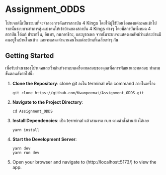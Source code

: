 # Assignment_ODDS
โปรเจกต์นี้เป็นระบบที่จะจำลองการคัดสรรสถาบัน 4 Kings โดยให้ผู้ใช้ป้อนชื่อของแต่ละคนเข้าไป จากนั้นระบบจะทำการสุ่มแบ่งคนให้เข้าบ้านของสถาบัน 4 Kings ต่างๆ โดยมีสถาบันทั้งหมด 4 สถาบัน ได้แก่ ประชาชื่น, อินทร, กนกอาชีวะ, และบูรณพล จากนั้นระบบจะแสดงผลลัพธ์ว่าแต่ละบ้านมีคนอยู่ในบ้านไหนบ้าง และจะแสดงจำนวนคนในแต่ละบ้านที่เฉลี่ยเท่าๆ กัน

## Getting Started
เพื่อรับสำเนาของโปรเจคและเริ่มต้นทำงานบนเครื่องทดสอบของคุณเพื่อการพัฒนาและทดสอบ ทำตามขั้นตอนดังต่อไปนี้:

1. **Clone the Repository**: 
   clone git ลงใน terminal หรือ command ภายในเครื่อง
   ```
   git clone https://github.com/Kwanpeemai/Assignment_ODDS.git
   ```

2. **Navigate to the Project Directory**:
   ```
   cd Assignment_ODDS
   ```
 
3. **Install Dependencies**:
   เปิด terminal แล้วสามารถ run ตามคำสั่งด้านล่างได้เลย
   ```
   yarn install
   ```
   
4. **Start the Development Server**:
   ```
   yarn dev
   yarn run dev
   ```
5. Open your browser and navigate to (http://localhost:5173/) to view the app.


